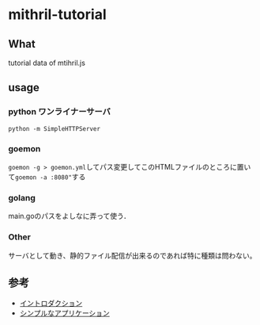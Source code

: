 # mithril-tutorial
## What
tutorial data of mtihril.js

## usage
### python ワンライナーサーバ
```
python -m SimpleHTTPServer
```

### goemon
`goemon -g > goemon.yml`してパス変更してこのHTMLファイルのところに置いて`goemon -a :8080"`する

### golang
main.goのパスをよしなに弄って使う．

### Other
サーバとして動き、静的ファイル配信が出来るのであれば特に種類は問わない。

## 参考
* [イントロダクション](http://mithril-ja.js.org)
* [シンプルなアプリケーション](http://mithril-ja.js.org/simple-application.html)
